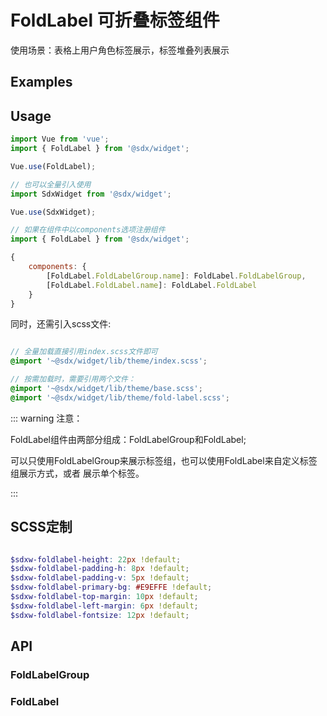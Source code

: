 # FoldLabel 可折叠标签组件

使用场景：表格上用户角色标签展示，标签堆叠列表展示

## Examples

<Common-BasicUsage>
<widget-fold-label-index></widget-fold-label-index>
  <highlight-code slot="codeText" lang="vue">
    <template>
      <SdxwFoldLabelGroup :list="list"></SdxwFoldLabelGroup>
      <p>
          <SdxwFoldLabelGroup :list="list" mode="inline"></SdxwFoldLabelGroup>
      </p>
      <p>
          <SdxwFoldLabelGroup :list="list3" mode="inline"></SdxwFoldLabelGroup>
      </p>
      <p>
          <SdxwFoldLabelGroup :list="list" mode="inline" type="default"></SdxwFoldLabelGroup>
      </p>
      <p>
          <SdxwFoldLabelGroup mode="list">
              <SdxwFoldLabel :plain="true" type="create">创建</SdxwFoldLabel>
              <SdxwFoldLabel :plain="true" type="processing" status="loading">启动中</SdxwFoldLabel>
              <SdxwFoldLabel :plain="true" type="running" status="loading">运行中</SdxwFoldLabel>
              <SdxwFoldLabel :plain="true" type="finish">已完成</SdxwFoldLabel>
              <SdxwFoldLabel :plain="true" type="dying" status="loading">终止中</SdxwFoldLabel>
              <SdxwFoldLabel :plain="true" type="die">已终止</SdxwFoldLabel>
              <SdxwFoldLabel :plain="true" type="exception" status="warning">启动异常</SdxwFoldLabel>
              <SdxwFoldLabel :plain="true" type="error" status="warning">失败</SdxwFoldLabel>
          </SdxwFoldLabelGroup>
      </p>
    </template>
  </highlight-code>
  </Common-BasicUsage>
  
## Usage

```js
import Vue from 'vue';
import { FoldLabel } from '@sdx/widget';

Vue.use(FoldLabel);

// 也可以全量引入使用
import SdxWidget from '@sdx/widget';

Vue.use(SdxWidget);

// 如果在组件中以components选项注册组件
import { FoldLabel } from '@sdx/widget';

{
    components: {
        [FoldLabel.FoldLabelGroup.name]: FoldLabel.FoldLabelGroup,
        [FoldLabel.FoldLabel.name]: FoldLabel.FoldLabel
    }
}
```

同时，还需引入scss文件:

```scss

// 全量加载直接引用index.scss文件即可
@import '~@sdx/widget/lib/theme/index.scss';

// 按需加载时，需要引用两个文件：
@import '~@sdx/widget/lib/theme/base.scss';
@import '~@sdx/widget/lib/theme/fold-label.scss';

```

::: warning 注意：

FoldLabel组件由两部分组成：FoldLabelGroup和FoldLabel;

可以只使用FoldLabelGroup来展示标签组，也可以使用FoldLabel来自定义标签组展示方式，或者
展示单个标签。

:::

## SCSS定制

```scss

$sdxw-foldlabel-height: 22px !default;
$sdxw-foldlabel-padding-h: 8px !default;
$sdxw-foldlabel-padding-v: 5px !default;
$sdxw-foldlabel-primary-bg: #E9EFFE !default;
$sdxw-foldlabel-top-margin: 10px !default;
$sdxw-foldlabel-left-margin: 6px !default;
$sdxw-foldlabel-fontsize: 12px !default;
```

## API

### FoldLabelGroup

<widget-fold-label-groupApi />

### FoldLabel

<widget-fold-label-api />